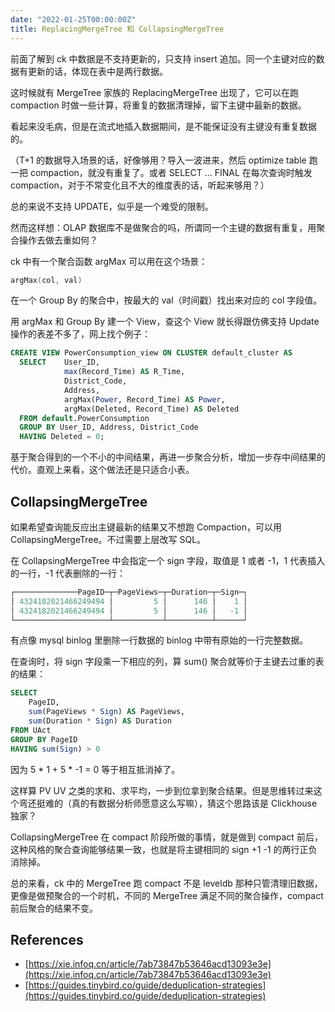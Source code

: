 ```yaml
---
date: "2022-01-25T00:00:00Z"
title: ReplacingMergeTree 和 CollapsingMergeTree
---
```


前面了解到 ck 中数据是不支持更新的，只支持 insert 追加。同一个主键对应的数据有更新的话，体现在表中是两行数据。

这时候就有 MergeTree 家族的 ReplacingMergeTree 出现了，它可以在跑 compaction 时做一些计算，将重复的数据清理掉，留下主键中最新的数据。

看起来没毛病，但是在流式地插入数据期间，是不能保证没有主键没有重复数据的。

（T+1 的数据导入场景的话，好像够用？导入一波进来，然后 optimize table 跑一把 compaction，就没有重复了。或者 SELECT ... FINAL 在每次查询时触发 compaction，对于不常变化且不大的维度表的话，听起来够用？）

总的来说不支持 UPDATE，似乎是一个难受的限制。

然而这样想：OLAP 数据库不是做聚合的吗，所谓同一个主键的数据有重复，用聚合操作去做去重如何？

ck 中有一个聚合函数 argMax 可以用在这个场景：

``` c++
argMax(col, val)
```

在一个 Group By 的聚合中，按最大的 val（时间戳）找出来对应的 col 字段值。

用 argMax 和 Group By 建一个 View，查这个 View 就长得跟仿佛支持 Update 操作的表差不多了，网上找个例子：

``` sql
CREATE VIEW PowerConsumption_view ON CLUSTER default_cluster AS
  SELECT    User_ID,
            max(Record_Time) AS R_Time,
            District_Code,
            Address,
            argMax(Power, Record_Time) AS Power,
            argMax(Deleted, Record_Time) AS Deleted
  FROM default.PowerConsumption
  GROUP BY User_ID, Address, District_Code
  HAVING Deleted = 0;
```

基于聚合得到的一个不小的中间结果，再进一步聚合分析，增加一步存中间结果的代价。直观上来看，这个做法还是只适合小表。

## CollapsingMergeTree

如果希望查询能反应出主键最新的结果又不想跑 Compaction，可以用 CollapsingMergeTree。不过需要上层改写 SQL。

在 CollapsingMergeTree 中会指定一个 sign 字段，取值是 1 或者 -1，1 代表插入的一行，-1 代表删除的一行：

``` c++
┌──────────────PageID─┬─PageViews─┬─Duration─┬─Sign─┐
│ 4324182021466249494 │         5 │      146 │    1 │
│ 4324182021466249494 │         5 │      146 │   -1 │
└─────────────────────┴───────────┴──────────┴──────┘
```

有点像 mysql binlog 里删除一行数据的 binlog 中带有原始的一行完整数据。

在查询时，将 sign 字段乘一下相应的列，算 sum() 聚合就等价于主键去过重的表的结果：

``` sql
SELECT
    PageID,
    sum(PageViews * Sign) AS PageViews,
    sum(Duration * Sign) AS Duration
FROM UAct
GROUP BY PageID
HAVING sum(Sign) > 0
```

因为 5 * 1 + 5 * -1 = 0 等于相互抵消掉了。

这样算 PV UV 之类的求和、求平均，一步到位拿到聚合结果。但是思维转过来这个弯还挺难的（真的有数据分析师愿意这么写嘛），猜这个思路该是 Clickhouse 独家？

CollapsingMergeTree 在 compact 阶段所做的事情，就是做到 compact 前后，这种风格的聚合查询能够结果一致，也就是将主键相同的 sign +1 -1 的两行正负消除掉。

总的来看，ck 中的 MergeTree 跑 compact 不是 leveldb 那种只管清理旧数据，更像是做预聚合的一个时机，不同的 MergeTree 满足不同的聚合操作，compact 前后聚合的结果不变。

## References

- [https://xie.infoq.cn/article/7ab73847b53646acd13093e3e](https://xie.infoq.cn/article/7ab73847b53646acd13093e3e)
- [https://guides.tinybird.co/guide/deduplication-strategies](https://guides.tinybird.co/guide/deduplication-strategies)
